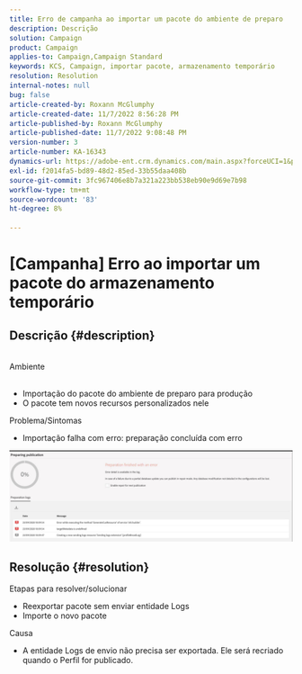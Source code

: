 ```yaml
---
title: Erro de campanha ao importar um pacote do ambiente de preparo
description: Descrição
solution: Campaign
product: Campaign
applies-to: Campaign,Campaign Standard
keywords: KCS, Campaign, importar pacote, armazenamento temporário
resolution: Resolution
internal-notes: null
bug: false
article-created-by: Roxann McGlumphy
article-created-date: 11/7/2022 8:56:28 PM
article-published-by: Roxann McGlumphy
article-published-date: 11/7/2022 9:08:48 PM
version-number: 3
article-number: KA-16343
dynamics-url: https://adobe-ent.crm.dynamics.com/main.aspx?forceUCI=1&pagetype=entityrecord&etn=knowledgearticle&id=8c0ff8a1-de5e-ed11-9561-6045bd006704
exl-id: f2014fa5-bd89-48d2-85ed-33b55daa408b
source-git-commit: 3fc967406e8b7a321a223bb538eb90e9d69e7b98
workflow-type: tm+mt
source-wordcount: '83'
ht-degree: 8%

---
```


# [Campanha] Erro ao importar um pacote do armazenamento temporário

## Descrição {#description}

<br>Ambiente<br><br>
- Importação do pacote do ambiente de preparo para produção
- O pacote tem novos recursos personalizados nele

Problema/Sintomas
- Importação falha com erro: preparação concluída com erro


![](assets/___333e555a-e05e-ed11-9561-6045bd006704___.jpeg)




## Resolução {#resolution}

Etapas para resolver/solucionar
- Reexportar pacote sem enviar entidade Logs
- Importe o novo pacote

Causa
- A entidade Logs de envio não precisa ser exportada. Ele será recriado quando o Perfil for publicado.

